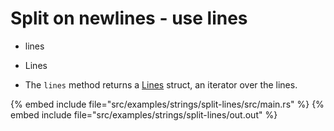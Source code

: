 # Split on newlines - use lines

* lines
* Lines

* The `lines` method returns a [Lines](https://doc.rust-lang.org/std/str/struct.Lines.html) struct, an iterator over the lines.

{% embed include file="src/examples/strings/split-lines/src/main.rs" %}
{% embed include file="src/examples/strings/split-lines/out.out" %}



